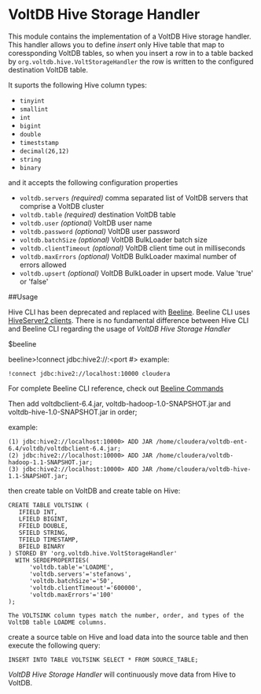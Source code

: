 VoltDB Hive Storage Handler
===========================

This module contains the implementation of a VoltDB Hive storage handler. This handler allows you to define 
_insert_ only Hive table that map to coressponding VoltDB tables, so when you insert a row in to a table backed 
by `org.voltdb.hive.VoltStorageHandler` the row is written to the configured destination VoltDB table.

It suports the following Hive column types:

* `tinyint`
* `smallint`
* `int`
* `bigint`
* `double`
* `timeststamp`
* `decimal(26,12)`
* `string`
* `binary`

and it accepts the following configuration properties

* `voltdb.servers` _(required)_ comma separated list of VoltDB servers that comprise a VoltDB cluster
* `voltdb.table` _(required)_ destination VoltDB table
* `voltdb.user` _(optional)_ VoltDB user name
* `voltdb.password` _(optional)_ VoltDB user password
* `voltdb.batchSize` _(optional)_ VoltDB BulkLoader batch size
* `voltdb.clientTimeout` _(optional)_ VoltDB client time out in milliseconds
* `voltdb.maxErrors` _(optional)_ VoltDB BulkLoader maximal number of errors allowed
* `voltdb.upsert` _(optional)_ VoltDB BulkLoader in upsert mode. Value 'true' or 'false'

##Usage

Hive CLI has been deprecated and replaced with [Beeline](https://cwiki.apache.org/confluence/display/Hive/Replacing+the+Implementation+of+Hive+CLI+Using+Beeline). 
Beeline CLI uses [HiveServer2 clients](https://cwiki.apache.org/confluence/display/Hive/HiveServer2+Clients). There is no fundamental difference between Hive CLI and Beeline CLI regarding the usage of
*VoltDB Hive Storage Handler*  

$beeline

beeline>!connect jdbc:hive2://<url>:<port #> <user>
example:
```
!connect jdbc:hive2://localhost:10000 cloudera 
```

For complete Beeline CLI reference, check out [Beeline Commands](https://cwiki.apache.org/confluence/display/Hive/HiveServer2+Clients#HiveServer2Clients-BeelineHiveCommands)


Then add voltdbclient-6.4.jar, voltdb-hadoop-1.0-SNAPSHOT.jar and voltdb-hive-1.0-SNAPSHOT.jar in order;

example:
```
(1) jdbc:hive2://localhost:10000> ADD JAR /home/cloudera/voltdb-ent-6.4/voltdb/voltdbclient-6.4.jar;
(2) jdbc:hive2://localhost:10000> ADD JAR /home/cloudera/voltdb-hadoop-1.1-SNAPSHOT.jar;
(3) jdbc:hive2://localhost:10000> ADD JAR /home/cloudera/voltdb-hive-1.1-SNAPSHOT.jar;
```

then create table on VoltDB and create table on Hive:
```
CREATE TABLE VOLTSINK (
   IFIELD INT,
   LFIELD BIGINT,
   FFIELD DOUBLE,
   SFIELD STRING,
   TFIELD TIMESTAMP,
   BFIELD BINARY
) STORED BY 'org.voltdb.hive.VoltStorageHandler' 
  WITH SERDEPROPERTIES(
      'voltdb.table'='LOADME',
      'voltdb.servers'='stefanows',
      'voltdb.batchSize'='50', 
      'voltdb.clientTimeout'='600000',
      'voltdb.maxErrors'='100'
);

The VOLTSINK column types match the number, order, and types of the VoltDB table LOADME columns.
```

create a source table on Hive and load data into the source table  and then execute the following query:

```
INSERT INTO TABLE VOLTSINK SELECT * FROM SOURCE_TABLE;
```

*VoltDB Hive Storage Handler*  will continuously move data from Hive to VoltDB. 

